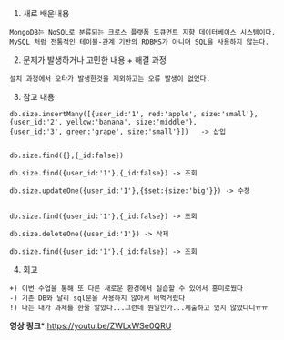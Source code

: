 
1. 새로 배운내용
```
MongoDB는 NoSQL로 분류되는 크로스 플랫폼 도큐먼트 지향 데이터베이스 시스템이다. 
MySQL 처럼 전통적인 테이블-관계 기반의 RDBMS가 아니며 SQL을 사용하지 않는다.

```

2. 문제가 발생하거나 고민한 내용 + 해결 과정
```
설치 과정에서 오타가 발생한것을 제외하고는 오류 발생이 없었다.

```

3. 참고 내용
```
db.size.insertMany([{user_id:'1', red:'apple', size:'small'},
{user_id:'2', yellow:'banana', size:'middle'},
{user_id:'3', green:'grape', size:'small'}])   -> 삽입


db.size.find({},{_id:false})

db.size.find({user_id:'1'},{_id:false}) -> 조회

db.size.updateOne({user_id:'1'},{$set:{size:'big'}}) -> 수정


db.size.find({user_id:'1'},{_id:false}) -> 조회

db.size.deleteOne({user_id:'1'}) -> 삭제

db.size.find({user_id:'1'},{_id:false}) -> 조회
```

4. 회고
```
+) 이번 수업을 통해 또 다른 새로운 환경에서 실습할 수 있어서 흥미로웠다
-) 기존 DB와 달리 sql문을 사용하지 않아서 버벅거렸다
!) 나는 내가 과제를 한줄 알았다...그런데 뭔일인가...제출하고 있지 않았다니ㅠㅠ
```
**영상 링크***:https://youtu.be/ZWLxWSe0QRU

